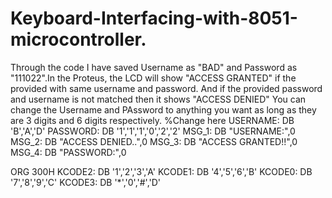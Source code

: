 # Keyboard-Interfacing-with-8051-microcontroller.
Through the code I have saved Username as "BAD" and Password as "111022".In the Proteus, the LCD will show "ACCESS GRANTED" if the provided with same username and password. And if the provided password and username is not matched then it shows "ACCESS DENIED"
You can change the Username and PAssword to anything you want as long as they are 3 digits and 6 digits respectively.
%Change here
USERNAME: DB 'B','A','D'
PASSWORD: DB '1','1','1','0','2','2'
MSG_1: DB "USERNAME:",0
MSG_2: DB "ACCESS DENIED..",0
MSG_3: DB "ACCESS GRANTED!!",0
MSG_4: DB "PASSWORD:",0

ORG 300H
KCODE2: DB '1','2','3','A'
KCODE1: DB '4','5','6','B'
KCODE0: DB '7','8','9','C'
KCODE3: DB '*','0','#','D'
